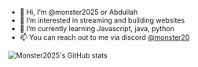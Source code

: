 - 👋 Hi, I’m @monster2025 or Abdullah
- 👀 I’m interested in streaming and building websites
- 🌱 I’m currently learning Javascript, java, python
- 📫 You can reach out to me via discord [@monster20](https://discord.com/users/170115708871507970)

![Monster2025's GitHub stats](https://github-readme-stats.vercel.app/api?username=monster2025&include_all_commits=true&count_private=true&show_icons=true&line_height=20&title_color=7A7ADB&icon_color=2234AE&text_color=D3D3D3&bg_color=0,000000,130F40)

<!---
monster2025/monster2025 is a ✨ special ✨ repository because its `README.md` (this file) appears on your GitHub profile.
You can click the Preview link to take a look at your changes.
--->
